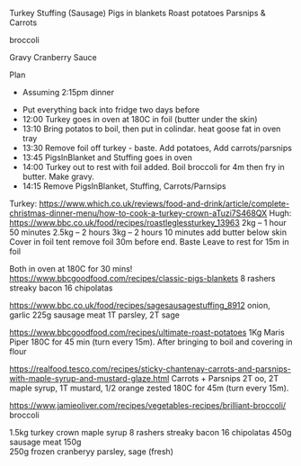 Turkey
Stuffing (Sausage)
Pigs in blankets
Roast potatoes
Parsnips & Carrots

broccoli

Gravy
Cranberry Sauce

Plan

- Assuming 2:15pm dinner

* Put everything back into fridge two days before
* 12:00 Turkey goes in oven at 180C in foil (butter under the skin)
* 13:10 Bring potatos to boil, then put in colindar. heat goose fat in oven tray
* 13:30 Remove foil off turkey - baste. Add potatoes, Add carrots/parsnips
* 13:45 PigsInBlanket and Stuffing goes in oven
* 14:00 Turkey out to rest with foil added. Boil broccoli for 4m then fry in butter. Make gravy.
* 14:15 Remove PigsInBlanket, Stuffing, Carrots/Parnsips


Turkey: https://www.which.co.uk/reviews/food-and-drink/article/complete-christmas-dinner-menu/how-to-cook-a-turkey-crown-aTuzi7S468QX
Hugh: https://www.bbc.co.uk/food/recipes/roastleglessturkey_13963
2kg – 1 hour 50 minutes
2.5kg – 2 hours
3kg – 2 hours 10 minutes
add butter below skin
Cover in foil tent
remove foil 30m before end. Baste
Leave to rest for 15m in foil


Both in oven at 180C for 30 mins!
https://www.bbcgoodfood.com/recipes/classic-pigs-blankets
8 rashers streaky bacon
16 chipolatas

https://www.bbc.co.uk/food/recipes/sagesausagestuffing_8912
onion, garlic
225g sausage meat
1T parsley, 2T sage

https://www.bbcgoodfood.com/recipes/ultimate-roast-potatoes
1Kg Maris Piper
180C for 45 min (turn every 15m). After bringing to boil and covering in flour

https://realfood.tesco.com/recipes/sticky-chantenay-carrots-and-parsnips-with-maple-syrup-and-mustard-glaze.html
Carrots + Parsnips
2T oo, 2T maple syrup, 1T mustard, 1/2 orange zested
180C for 45m (turn every 15m).

https://www.jamieoliver.com/recipes/vegetables-recipes/brilliant-broccoli/
broccoli


1.5kg turkey crown
maple syrup
8 rashers streaky bacon
16 chipolatas
450g sausage meat
150g    
250g frozen cranberyy
parsley, sage (fresh)
